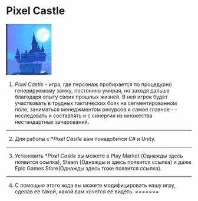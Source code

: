 # Pixel Castle
![Логотип](Assets\Icons\PixelCastle.png "Логотип игры(временный)")

1. *Pixel Castle* - игра, где персонаж пробирается по процедурно генерируемому замку, 
постоянно умирая, но заходя дальше благодаря опыту своих прошлых жизней. В ней 
игрок будет участвовать в трудных тактических боях на сегментированном поле, 
заниматься менеджментом ресурсов и самое главное - - исследовать и составлять и с 
синергии из множества нестандартных зачарований. 
***
2. Для работы с **Pixel Castle* вам понадобится C# и Unity.  
***
3. Установить **Pixel Castle* вы можете в Play Market (Однажды здесь появится ссылка), Steam (Однажды и здесь появится ссылка) и даже Epic Games Store(Однажды здесь тоже появится ссылка). 
***
4. С помощью этого кода вы можете модифицировать нашу игру, сделав её такой, какой вам хочется её видеть.
=======
 
